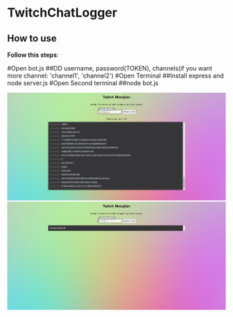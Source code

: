 # TwitchChatLogger


## How to use

**Follow this steps**: 

#Open bot.js
##DD username, password(TOKEN), channels(if you want more channel: 'channel1', 'channel2')
#Open Terminal
##Install express and node server.js
#Open Second terminal
##node bot.js


![Alt Text](ss.png)
![Alt Text](ss2.png)